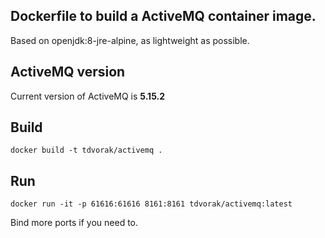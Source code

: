 ## Dockerfile to build a ActiveMQ container image.

Based on openjdk:8-jre-alpine, as lightweight as possible. 

## ActiveMQ version
Current version of ActiveMQ is **5.15.2**

## Build
```
docker build -t tdvorak/activemq . 
```

## Run
```
docker run -it -p 61616:61616 8161:8161 tdvorak/activemq:latest
```
Bind more ports if you need to. 